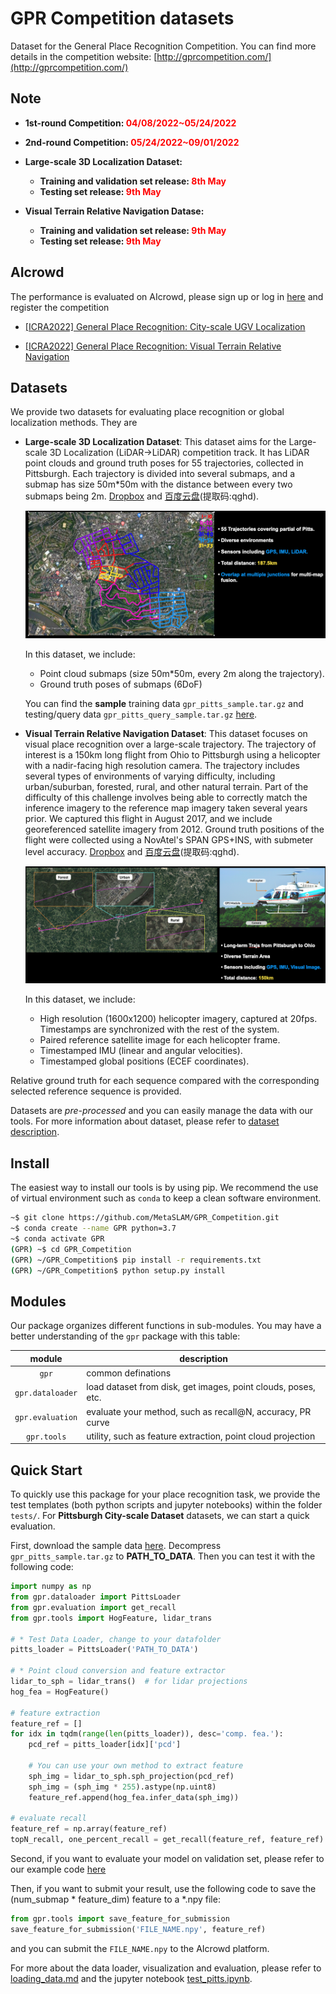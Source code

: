 # GPR Competition datasets

Dataset for the General Place Recognition Competition. You can find more details in the competition website: [http://gprcompetition.com/](http://gprcompetition.com/)

## Note
- **1st-round Competition: <font color=Red>04/08/2022~05/24/2022</font>**

- **2nd-round Competition: <font color=Red>05/24/2022~09/01/2022</font>**

- **Large-scale 3D Localization Dataset:**
  * **Training and validation set release: <font color=Red>8th May</font>**
  * **Testing set release: <font color=Red>9th May</font>**

- **Visual Terrain Relative Navigation Datase:**
  * **Training and validation set release: <font color=Red>9th May</font>**
  * **Testing set release: <font color=Red>9th May</font>**

## AIcrowd
The performance is evaluated on AIcrowd, please sign up or log in [here](https://www.aicrowd.com/) and register the competition

* [[ICRA2022] General Place Recognition: City-scale UGV Localization](https://www.aicrowd.com/challenges/icra2022-general-place-recognition-city-scale-ugv-localization)

* [[ICRA2022] General Place Recognition: Visual Terrain Relative Navigation](https://www.aicrowd.com/challenges/icra2022-general-place-recognition-visual-terrain-relative-navigation)

## Datasets

We provide two datasets for evaluating place recognition or global localization methods. They are

- **Large-scale 3D Localization Dataset**: This dataset aims for the Large-scale 3D Localization (LiDAR$\rightarrow$LiDAR) competition track. It has LiDAR point clouds and ground truth poses for 55 trajectories, collected in Pittsburgh. Each trajectory is divided into several submaps, and a submap has size 50m*50m with the distance between every two submaps being 2m. [Dropbox]([https://xxxx](https://www.dropbox.com/sh/q1w5dmghbkut553/AAAOCMaELmfHE4NN5cw06QBba?dl=0)) and [百度云盘](https://pan.baidu.com/s/1M97bBnSoRhy-56NhAmpf7w)(提取码:qghd).
    
    ![pitts_large-scale](docs/data_pics/Pittsburgh_City-scale_Dataset.png)

    In this dataset, we include:
    * Point cloud submaps (size 50m*50m, every 2m along the trajectory).
    * Ground truth poses of submaps (6DoF)

    You can find the **sample** training data `gpr_pitts_sample.tar.gz` and testing/query data `gpr_pitts_query_sample.tar.gz` [here](https://sandbox.zenodo.org/record/1033096).

- **Visual Terrain Relative Navigation Dataset**: This dataset focuses on visual place recognition over a large-scale trajectory. The trajectory of interest is a 150km long flight from Ohio to Pittsburgh using a helicopter with a nadir-facing high resolution camera. The trajectory includes several types of environments of varying difficulty, including urban/suburban, forested, rural, and other natural terrain.
Part of the difficulty of this challenge involves being able to correctly match the inference imagery to the reference map imagery taken several years prior. We captured this flight in August 2017, and we include georeferenced satellite imagery from 2012.
Ground truth positions of the flight were collected using a NovAtel's SPAN GPS+INS, with submeter level accuracy. [Dropbox](https://www.dropbox.com/sh/q1w5dmghbkut553/AAAOCMaELmfHE4NN5cw06QBba?dl=0) and [百度云盘](https://pan.baidu.com/s/1M97bBnSoRhy-56NhAmpf7w)(提取码:qghd).
    
    ![uav_navigation](docs/data_pics/Pitts_Helicopter_Dataset.png)

    In this dataset, we include:
    * High resolution (1600x1200) helicopter imagery, captured at 20fps. Timestamps are synchronized with the rest of the system.
    * Paired reference satellite image for each helicopter frame.
    * Timestamped IMU (linear and angular velocities).
    * Timestamped global positions (ECEF coordinates).

Relative ground truth for each sequence compared with the corresponding selected reference sequence is provided.

Datasets are *pre-processed* and you can easily manage the data with our tools. For more information about dataset, please refer to [dataset description](./docs/dataset_description.md).

## Install

The easiest way to install our tools is by using pip. We recommend the use of virtual environment such as `conda` to keep a clean software environment.

```bash
~$ git clone https://github.com/MetaSLAM/GPR_Competition.git
~$ conda create --name GPR python=3.7
~$ conda activate GPR
(GPR) ~$ cd GPR_Competition
(GPR) ~/GPR_Competition$ pip install -r requirements.txt
(GPR) ~/GPR_Competition$ python setup.py install
```

## Modules

Our package organizes different functions in sub-modules. You may have a better understanding of the `gpr` package with this table:

module | description
:--:   |--
`gpr`|common definations
`gpr.dataloader`|load dataset from disk, get images, point clouds, poses, etc.
`gpr.evaluation`|evaluate your method, such as recall@N, accuracy, PR curve
`gpr.tools`|utility, such as feature extraction, point cloud projection

## Quick Start

To quickly use this package for your place recognition task, we provide the test templates (both python scripts and jupyter notebooks) within the folder `tests/`. For **Pittsburgh City-scale Dataset** datasets, we can start a quick evaluation.

First, download the sample data [here](https://sandbox.zenodo.org/record/1033096). Decompress `gpr_pitts_sample.tar.gz` to **PATH_TO_DATA**. Then you can test it with the following code:

```python
import numpy as np
from gpr.dataloader import PittsLoader
from gpr.evaluation import get_recall
from gpr.tools import HogFeature, lidar_trans

# * Test Data Loader, change to your datafolder
pitts_loader = PittsLoader('PATH_TO_DATA')

# * Point cloud conversion and feature extractor
lidar_to_sph = lidar_trans()  # for lidar projections
hog_fea = HogFeature()

# feature extraction
feature_ref = []
for idx in tqdm(range(len(pitts_loader)), desc='comp. fea.'):
    pcd_ref = pitts_loader[idx]['pcd']

    # You can use your own method to extract feature
    sph_img = lidar_to_sph.sph_projection(pcd_ref)
    sph_img = (sph_img * 255).astype(np.uint8)
    feature_ref.append(hog_fea.infer_data(sph_img))

# evaluate recall
feature_ref = np.array(feature_ref)
topN_recall, one_percent_recall = get_recall(feature_ref, feature_ref)
```

Second, if you want to evaluate your model on validation set, please refer to our example code [here](tests/val_pitts.py)

Then, if you want to submit your result, use the following code to save the (num_submap * feature_dim) feature to a *.npy file:
```python
from gpr.tools import save_feature_for_submission
save_feature_for_submission('FILE_NAME.npy', feature_ref)
```
and you can submit the `FILE_NAME.npy` to the AIcrowd platform.

For more about the data loader, visualization and evaluation, please refer to [loading_data.md](./docs/loading_data.md) and the jupyter notebook [test_pitts.ipynb](./tests/test_pitts.ipynb).
